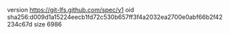 version https://git-lfs.github.com/spec/v1
oid sha256:d009d1a15224eecb1fd72c530b657ff3f4a2032ea2700e0abf66b2f42234c67d
size 6986
